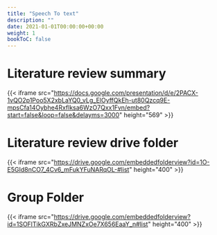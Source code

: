 ```yaml
---
title: "Speech To text"
description: ""
date: 2021-01-01T00:00:00+00:00
weight: 1
bookToC: false
---
```


# Literature review summary

{{< iframe src="https://docs.google.com/presentation/d/e/2PACX-1vQO2p1Poo5X2xbLaYQ0_vLg_ElOyffQkEh-ut80Qzcq9E-mpsCfa14Oybhe4Rxflksa6WzO7Qxx1Fvn/embed?start=false&loop=false&delayms=3000" height="569" >}}

# Literature review drive folder

{{< iframe src="https://drive.google.com/embeddedfolderview?id=1O-E5GId8nCO7_4Cv6_mFukYFuNARqOL-#list" height="400" >}}


# Group Folder

{{< iframe src="https://drive.google.com/embeddedfolderview?id=1SOFlTikGXRbZxeJMNZxOe7X656EaaY_n#list" height="400" >}}

